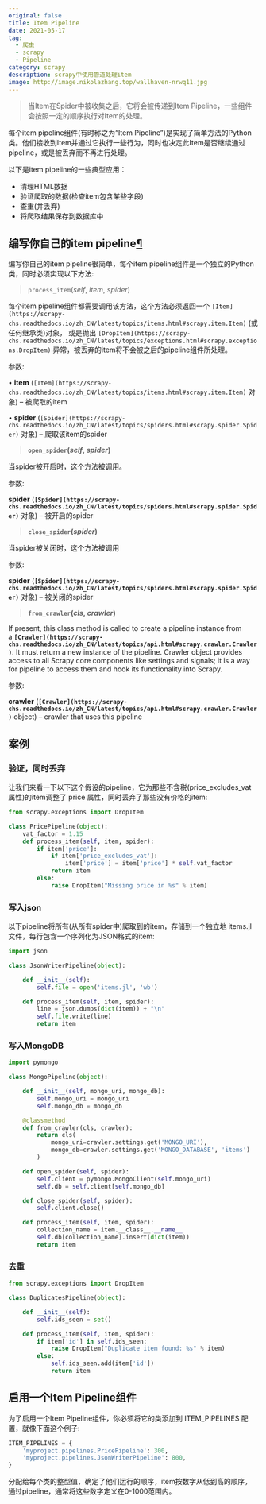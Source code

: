 ```yaml
---
original: false
title: Item Pipeline
date: 2021-05-17
tag:
  - 爬虫
  - scrapy
  - Pipeline
category: scrapy
description: scrapy中使用管道处理item
image: http://image.nikolazhang.top/wallhaven-nrwq11.jpg
---
```


> 当Item在Spider中被收集之后，它将会被传递到Item Pipeline，一些组件会按照一定的顺序执行对Item的处理。

每个item pipeline组件(有时称之为“Item Pipeline”)是实现了简单方法的Python类。他们接收到Item并通过它执行一些行为，同时也决定此Item是否继续通过pipeline，或是被丢弃而不再进行处理。

以下是item pipeline的一些典型应用：

- 清理HTML数据
- 验证爬取的数据(检查item包含某些字段)
- 查重(并丢弃)
- 将爬取结果保存到数据库中

## 编写你自己的item pipeline[¶](chrome-extension://lpmbefndcmjoaepdpgmoonafikcalmnf/data/reader/index.html?id=555&url=https%3A%2F%2Fscrapy-chs.readthedocs.io%2Fzh_CN%2Flatest%2Ftopics%2Fitem-pipeline.html#id1)

编写你自己的item pipeline很简单，每个item pipeline组件是一个独立的Python类，同时必须实现以下方法:

> `process_item`(*self*, *item*, *spider*)

每个item pipeline组件都需要调用该方法，这个方法必须返回一个 `[Item](https://scrapy-chs.readthedocs.io/zh_CN/latest/topics/items.html#scrapy.item.Item)` (或任何继承类)对象， 或是抛出 `[DropItem](https://scrapy-chs.readthedocs.io/zh_CN/latest/topics/exceptions.html#scrapy.exceptions.DropItem)` 异常，被丢弃的item将不会被之后的pipeline组件所处理。

参数:

• **item** (`[Item](https://scrapy-chs.readthedocs.io/zh_CN/latest/topics/items.html#scrapy.item.Item)` 对象) – 被爬取的item

• **spider** (`[Spider](https://scrapy-chs.readthedocs.io/zh_CN/latest/topics/spiders.html#scrapy.spider.Spider)` 对象) – 爬取该item的spider

> **`open_spider`(*self*, *spider*)**

当spider被开启时，这个方法被调用。

参数:

**spider** (**`[Spider](https://scrapy-chs.readthedocs.io/zh_CN/latest/topics/spiders.html#scrapy.spider.Spider)`** 对象) – 被开启的spider

> **`close_spider`(*spider*)**

当spider被关闭时，这个方法被调用

参数:

**spider** (**`[Spider](https://scrapy-chs.readthedocs.io/zh_CN/latest/topics/spiders.html#scrapy.spider.Spider)`** 对象) – 被关闭的spider

> **`from_crawler`(*cls*, *crawler*)**

If present, this class method is called to create a pipeline instance from a **`[Crawler](https://scrapy-chs.readthedocs.io/zh_CN/latest/topics/api.html#scrapy.crawler.Crawler)`**. It must return a new instance of the pipeline. Crawler object provides access to all Scrapy core components like settings and signals; it is a way for pipeline to access them and hook its functionality into Scrapy.

参数:

**crawler** (**`[Crawler](https://scrapy-chs.readthedocs.io/zh_CN/latest/topics/api.html#scrapy.crawler.Crawler)`** object) – crawler that uses this pipeline

## 案例

### 验证，同时丢弃

让我们来看一下以下这个假设的pipeline，它为那些不含税(price_excludes_vat 属性)的item调整了 price 属性，同时丢弃了那些没有价格的item:

```python
from scrapy.exceptions import DropItem

class PricePipeline(object):
    vat_factor = 1.15
    def process_item(self, item, spider):
        if item['price']:
            if item['price_excludes_vat']:
                item['price'] = item['price'] * self.vat_factor
            return item
        else:
            raise DropItem("Missing price in %s" % item)
```

### 写入json

以下pipeline将所有(从所有spider中)爬取到的item，存储到一个独立地 items.jl 文件，每行包含一个序列化为JSON格式的item:

```python
import json

class JsonWriterPipeline(object):

    def __init__(self):
        self.file = open('items.jl', 'wb')

    def process_item(self, item, spider):
        line = json.dumps(dict(item)) + "\n"
        self.file.write(line)
        return item
```

### 写入MongoDB

```python
import pymongo

class MongoPipeline(object):

    def __init__(self, mongo_uri, mongo_db):
        self.mongo_uri = mongo_uri
        self.mongo_db = mongo_db

    @classmethod
    def from_crawler(cls, crawler):
        return cls(
            mongo_uri=crawler.settings.get('MONGO_URI'),
            mongo_db=crawler.settings.get('MONGO_DATABASE', 'items')
        )

    def open_spider(self, spider):
        self.client = pymongo.MongoClient(self.mongo_uri)
        self.db = self.client[self.mongo_db]

    def close_spider(self, spider):
        self.client.close()

    def process_item(self, item, spider):
        collection_name = item.__class__.__name__
        self.db[collection_name].insert(dict(item))
        return item
```

### 去重

```python
from scrapy.exceptions import DropItem

class DuplicatesPipeline(object):

    def __init__(self):
        self.ids_seen = set()

    def process_item(self, item, spider):
        if item['id'] in self.ids_seen:
            raise DropItem("Duplicate item found: %s" % item)
        else:
            self.ids_seen.add(item['id'])
            return item
```

## 启用一个Item Pipeline组件

为了启用一个Item Pipeline组件，你必须将它的类添加到 ITEM_PIPELINES 配置，就像下面这个例子:

```python
ITEM_PIPELINES = {
    'myproject.pipelines.PricePipeline': 300,
    'myproject.pipelines.JsonWriterPipeline': 800,
}
```

分配给每个类的整型值，确定了他们运行的顺序，item按数字从低到高的顺序，通过pipeline，通常将这些数字定义在0-1000范围内。